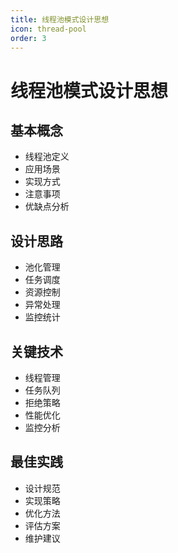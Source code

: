 ```yaml
---
title: 线程池模式设计思想
icon: thread-pool
order: 3
---
```


# 线程池模式设计思想

## 基本概念
- 线程池定义
- 应用场景
- 实现方式
- 注意事项
- 优缺点分析

## 设计思路
- 池化管理
- 任务调度
- 资源控制
- 异常处理
- 监控统计

## 关键技术
- 线程管理
- 任务队列
- 拒绝策略
- 性能优化
- 监控分析

## 最佳实践
- 设计规范
- 实现策略
- 优化方法
- 评估方案
- 维护建议
